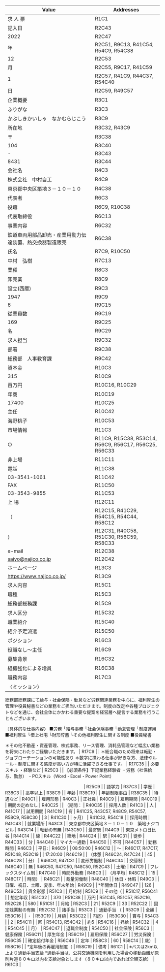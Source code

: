 | Value | Addresses |
|-------|-----------|
| 求  人  票 | R1C1 |
| 記入日 | R2C43 |
| 2022 | R2C47 |
| 年 | R2C51, R9C13, R41C54, R54C9, R54C38 |
| 12 | R2C53 |
| 月 | R2C55, R9C17, R41C59 |
| 1 | R2C57, R41C9, R44C37, R54C40 |
| 日 | R2C59, R49C57 |
| 企業概要 | R3C1 |
| ふりがな | R3C3 |
| かぶしきかいしゃ　なかむらじこう | R3C9 |
| 所在地 | R3C32, R43C9 |
| 〒 | R3C38 |
| 104 | R3C40 |
| - | R3C43 |
| 8431 | R3C44 |
| 会社名 | R4C3 |
| 株式会社　中村自工 | R4C9 |
| 東京都中央区築地３－１０－１０ | R4C38 |
| 代表者 | R6C3 |
| 役職 | R6C9, R10C38 |
| 代表取締役 | R6C13 |
| 事業内容 | R6C32 |
| 鉄道車両用部品卸売・産業用動力伝達装置、熱交換器製造販売 | R6C38 |
| 氏名 | R7C9, R10C50 |
| 中村　弘樹 | R7C13 |
| 業種 | R8C3 |
| 卸売業 | R8C9 |
| 設立(西暦) | R9C3 |
| 1947 | R9C9 |
| 6 | R9C15 |
| 従業員数 | R9C19 |
| 169 | R9C25 |
| 名 | R9C29 |
| 求人担当 | R9C32 |
| 部署 | R9C38 |
| 総務部　人事教育課 | R9C42 |
| 資本金 | R10C3 |
| 315 | R10C9 |
| 百万円 | R10C16, R10C29 |
| 年商 | R10C19 |
| 17400 | R10C25 |
| 主任 | R10C42 |
| 海野桃子 | R10C53 |
| 市場情報 | R11C3 |
| ○ | R11C9, R15C38, R53C14, R56C9, R56C17, R56C25, R56C33 |
| 非上場 | R11C11 |
| 電話 | R11C38 |
| 03-3541-1061 | R11C42 |
| FAX | R11C50 |
| 03-3543-9855 | R11C53 |
| 上   場 | R12C11 |
| （ | R12C15, R41C29, R54C15, R54C44, R58C12 |
| ） | R12C31, R40C58, R51C30, R56C59, R58C33 |
| e-mail | R12C38 |
| saiyo@najico.co.jp | R12C42 |
| ホームページ | R13C3 |
| https://www.najico.co.jp/ | R13C9 |
| 求人内容 | R15C1 |
| 職種 | R15C3 |
| 総務部総務課 | R15C9 |
| 求人区分 | R15C32 |
| 職業紹介 | R15C40 |
| 紹介予定派遣 | R15C50 |
| ポジション | R16C3 |
| 役職なし～主任 | R16C9 |
| 募集背景 | R16C32 |
| 組織強化による増員 | R16C38 |
| 職務内容 | R17C3 |
| 〈ミッション〉
総務部総務課にて給与・社会保険・勤怠など労務関連業務を中心に、福利厚生の管理や役員秘書などの業務をご担当いただきます。制度の改定や各種プロジェクトなどを通じ、会社全体にかかわる重要な提案を経営層へ提言する業務を行うこともございます。

〈具体的な仕事内容〉 
■労務
└給与事務
└社会保険事務
└勤怠管理
└制度運用
■福利厚生
└借上社宅
└財形貯蓄
└その他福利厚生に関する制度
■役員秘書

＊その他不動産・資産管理、株式事務、リース管理、消耗品管理など幅広い業務を将来にわたりご経験いただきます。 | R17C9 |
| ＊総合職のため将来は転勤・ジョブローテーションの可能性あり
＊数字に携わる仕事が好きな方、法律やルール・制度に関する感度が高い方が特に活躍できる仕事です。 | R17C35 |
| 必要スキル
・経験など | R25C3 |
| 【必須条件】下記業務経験者
・労務（社保給与、勤怠）
・PCスキル（Word・Excel・Power Point）　　　　　

　　　　　　　　　　　　　　　　　　 | R25C9 |
| 語学力 | R37C3 |
| 学歴 | R38C3 |
| 高卒以上 | R38C9 |
| 年齢 | R38C19 |
| 年齢制限事由 | R38C35 |
| 待遇など | R40C1 |
| 雇用形態 | R40C3 |
| 正社員 | R40C9 |
| 雇用期間 | R40C19 |
| 期間の定めなし | R40C25 |
| （期間： | R40C35 |
| 採用人数 | R41C3 |
| 人 | R41C17 |
| 試用期間 | R41C19 |
| 有 | R41C25, R43C57, R48C9, R54C57, R58C9, R58C30 |
| 3 | R41C30 |
| ヶ月） | R41C32, R54C18 |
| 採用時期 | R41C43 |
| 就業場所 | R43C3 |
| 東京都中央区築地３－１０－１０　築地ナジコビル | R43C14 |
| 転勤の有無 | R43C50 |
| 最寄駅 | R44C9 |
| 東京メトロ日比谷 | R44C14 |
| 線 | R44C22 |
| 築地 | R44C24 |
| 駅 | R44C31 |
| 徒歩 | R44C33 |
| 分 | R44C40 |
| マイカー通勤 | R44C50 |
| 不可 | R44C57 |
| 勤務時間 | R46C3 |
| 平日: | R46C9 |
| 08:50:00 | R46C12 |
| ～ | R46C17, R47C17, R51C48, R52C19 |
| 17:20:00 | R46C19 |
| （休憩 | R46C24, R47C24 |
| 45 | R46C28 |
| 分） | R46C31, R47C31 |
| 変形労働制 | R46C34 |
| 交替制 | R46C40 |
| 無 | R46C50, R47C50, R48C50, R52C43 |
| 土曜: | R47C9 |
| フレックスタイム制 | R47C40 |
| 時間外勤務 | R48C3 |
| （月平均 | R48C12 |
| 15 | R48C17 |
| 時間） | R48C21 |
| 裁量労働制 | R48C40 |
| 休日・休暇 | R49C3 |
| 日曜、祝日、土曜、夏季、年末年始 | R49C9 |
| *年間休日 | R49C47 |
| 126 | R49C53 |
| 賃金形態 | R51C3 |
| 月給制 | R51C9 |
| その他（ | R51C17, R56C41 |
| 想定年収 | R51C32 |
| 370 | R51C38 |
| 万円 | R51C45, R51C57, R52C16, R52C28 |
| 580 | R51C51 |
| 月給 | R52C3 |
| 21 | R52C9 |
| 33 | R52C22 |
| 固定残業制の有無 | R52C32 |
| 諸手当 | R53C3 |
| 通勤手当 （ | R53C9 |
| 全額 | R53C16 |
| ・ | R53C19 |
| 月額 | R53C22 |
| 円迄） | R53C30 |
| 賞与 | R54C3 |
| 2 | R54C11 |
| 回 | R54C13, R54C42 |
| 約5 | R54C16 |
| 昇給 | R54C32 |
| 4 | R54C45 |
| 月） | R54C47 |
| 退職金制度 | R54C50 |
| 社会保険 | R56C3 |
| 健康保険 | R56C11 |
| 厚生年金 | R56C19 |
| 雇用保険 | R56C27 |
| 労災保険 | R56C35 |
| 確定給付年金 | R56C46 |
| 定年 | R58C3 |
| 60 | R58C14 |
| 歳） | R58C16 |
| *定年後の再雇用制度（ | R58C19 |
| 備考 | R61C1 |
| ※バスは2km以上より通勤手当支給
*通勤手当は、公共交通機関を利用した場合の移動距離が原則片道８０キロ以内を支給対象とします（８０キロ以内であれば全額支給） | R61C3 |
